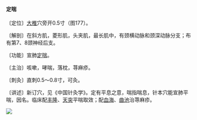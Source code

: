 #### 定喘

〔定位〕[大椎](https://www.gmzyjc.com/read/zjs/zjs3.2.2-0.0.1.3.14.md)穴旁开0.5寸（图177）。

〔解剖〕在斜方肌，菱形肌，头夹肌，最长肌中，有颈横动脉和颈深动脉分支；布有第7、8颈神经后支。

〔功能〕宣肺[定喘](https://www.gmzyjc.com/read/zjs/zjs3.4-0.1.2.2.0.md)。

〔主治〕咳嗽，哮喘，落枕，荨麻疹。

〔刺灸〕直刺0.5～0.8寸，可灸。

〔讲述〕新订穴，见《中国针灸学》。定有平息之意，喘指喘息，针本穴能宣肺平喘，因名。临床配[丰隆](https://www.gmzyjc.com/read/zjs/zjs3.1.1-3-0.1.3.3.40.md)、[天突](https://www.gmzyjc.com/read/zjs/zjs3.2.1-0.1.1.3.20.1.md)平喘取效；配[血海](https://www.gmzyjc.com/read/zjs/zjs3.1.4-6-0.0.1.3.10.md)、[曲池](https://www.gmzyjc.com/read/zjs/zjs3.1.1-3-0.1.2.3.11.md)治荨麻疹。

![](img/图177.jpg)
